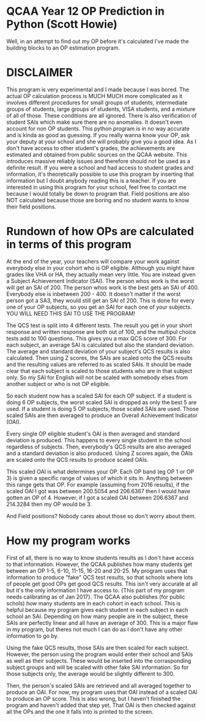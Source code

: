 # QCAA Year 12 OP Prediction in Python (Scott Howie)

Well, in an attempt to find out my OP before it's calculated I've made the building blocks to an OP estimation program. 

# DISCLAIMER

This program is very experimental and I made because I was bored. The actual OP calculation process is MUCH MUCH more complicated as it involves different procedures for small groups of students, intermediate groups of students, large groups of students, VISA students, and a mixture of all of those. These conditions are all ignored. There is also verification of student SAIs which make sure there are no anomalies. It doesn't even account for non OP students. This python program is in no way accurate and is kinda as good as guessing. If you really wanna know your OP, ask your deputy at your school and she will probably give you a good idea. As I don't have access to other student's grades, the achievements are estimated and obtained from public sources on the QCAA website. This introduces massive reliably issues and therefore should not be used as a definite result. If you were a school and had access to student grades and information, it's theoretically possible to use this program by inserting that information but I doubt anybody reading this is a teacher. If you are interested in using this program for your school, feel free to contact me because I would totally be down to program that. Field positions are also NOT calculated because those are boring and no student wants to know their field positions.

# Rundown of how OPs are calculated in terms of this program

At the end of the year, your teachers will compare your work against everybody else in your cohort who is OP eligible. Although you might have grades like VHA or HA, they actually mean very little. You are instead given a Subject Achievement Indicator (SAI). The person whos work is the worst will get an SAI of 200. The person whos work is the best gets an SAI of 400. Everybody else is inbetween 200 - 400. It doesn't matter if the worst person got a SA3, they would still get an SAI of 200. This is done for every one of your OP subjects, so you get an SAI for each one of your subjects. YOU WILL NEED THIS SAI TO USE THE PROGRAM!

The QCS test is split into 4 different tests. The result you get in your short response and written response are both out of 100, and the  multipul choice tests add to 100 questions. This gives you a max QCS score of 300. For each subject, an average SAI is calculated but also the standard deviation. The average and standard deviation of your subject's QCS results is also calculated. Then using Z scores, the SAIs are scaled onto the QCS results and the resulting values are referred to as scaled SAIs. It should be made clear that each subject is scaled to those students who are in that subject only. So my SAI for English will not be scaled with somebody elses from another subject or who is not OP eligible.

So each student now has a scaled SAI for each OP subject. If a student is doing 6 OP subjects, the worst scaled SAI is dropped as only the best 5 are used. If a student is doing 5 OP subjects, those scaled SAIs are used. Those scaled SAIs are then averaged to produce an Overall Achievement Indicator (OAI).

Every single OP eligible student's OAI is then averaged and standard deviation is produced. This happens to every single student in the school regardless of subjects. Then, everybody's QCS results are also averaged and a standard deviation is also produced. Using Z scores again, the OAIs are scaled onto the QCS results to produce scaled OAIs.

This scaled OAI is what determines your OP. Each OP band (eg OP 1 or OP 3) is given a specific range of values of which it sits in. Anything between this range gets that OP. For example (assuming from 2016 results), if the scaled OAI I got was between 200.5054 and 206.6367 then I would have gotten an OP of 4. However, if I got a scaled OAI between 206.6367 and 214.3284 then my OP would be 3.

And Field positions? Nobody cares about those so don't worry about them.

# How my program works

First of all, there is no way to know students results as I don't have access to that information. However, the QCAA publishes how many students get between an OP 1-5, 6-10, 11-15, 16-20 and 20-25. My program uses that information to produce "fake" QCS test results, so that schools where lots of people get good OPs get good QCS results. This isn't very accurate at all but it's the only information I have access to. {This part of my program needs calibrating as of Jan 2017}. The QCAA also publishes (for public schols) how many students are in each cohort in each school. This is helpful because my program gives each student in each subject in each school an SAI. Depending on how many people are in the subject, these SAIs are perfectly linear and all have an average of 300. This is a major flaw in my program, but theres not much I can do as I don't have any other information to go by.

Using the fake QCS results, those SAIs are then scaled for each subject. However, the person using the program would enter their school and SAIs as well as their subjects. These would be inserted into the corrasponding subject groups and will be scaled with other fake SAI information. So for those subjects only, the average would be slightly different to 300.

Then, the person's scaled SAIs are retrieved and all averaged together to produce an OAI. For now, my program uses that OAI instead of a scaled OAI to produce an OP score. This is also wrong, but I haven't finished the program and haven't added that step yet. That OAI is then checked against all the OPs and the one it falls into is printed to the screen.
